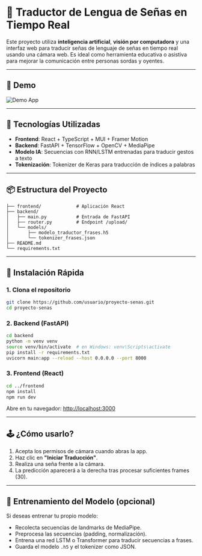 # 🤟 Traductor de Lengua de Señas en Tiempo Real

Este proyecto utiliza **inteligencia artificial**, **visión por computadora** y una interfaz web para traducir señas de lenguaje de señas en tiempo real usando una cámara web. Es ideal como herramienta educativa o asistiva para mejorar la comunicación entre personas sordas y oyentes.

---

## 📸 Demo

![Demo App](docs/demo_app.png) <!-- Reemplaza con tu imagen de demo -->

---

## 🧠 Tecnologías Utilizadas

- **Frontend**: React + TypeScript + MUI + Framer Motion
- **Backend**: FastAPI + TensorFlow + OpenCV + MediaPipe
- **Modelo IA**: Secuencias con RNN/LSTM entrenadas para traducir gestos a texto
- **Tokenización**: Tokenizer de Keras para traducción de índices a palabras

---

## 📦 Estructura del Proyecto

```
├── frontend/             # Aplicación React
├── backend/
│   ├── main.py           # Entrada de FastAPI
│   ├── router.py         # Endpoint /upload/
│   └── models/
│       ├── modelo_traductor_frases.h5
│       └── tokenizer_frases.json
├── README.md
└── requirements.txt
```

---

## 🚀 Instalación Rápida

### 1. Clona el repositorio

```bash
git clone https://github.com/usuario/proyecto-senas.git
cd proyecto-senas
```

### 2. Backend (FastAPI)

```bash
cd backend
python -m venv venv
source venv/bin/activate  # en Windows: venv\Scripts\activate
pip install -r requirements.txt
uvicorn main:app --reload --host 0.0.0.0 --port 8000
```

### 3. Frontend (React)

```bash
cd ../frontend
npm install
npm run dev
```

Abre en tu navegador: [http://localhost:3000](http://localhost:3000)

---

## 🕹️ ¿Cómo usarlo?

1. Acepta los permisos de cámara cuando abras la app.
2. Haz clic en **"Iniciar Traducción"**.
3. Realiza una seña frente a la cámara.
4. La predicción aparecerá a la derecha tras procesar suficientes frames (30).

---

## 📂 Entrenamiento del Modelo (opcional)

Si deseas entrenar tu propio modelo:

- Recolecta secuencias de landmarks de MediaPipe.
- Preprocesa las secuencias (padding, normalización).
- Entrena una red LSTM o Transformer para traducir secuencias a frases.
- Guarda el modelo `.h5` y el tokenizer como JSON.
